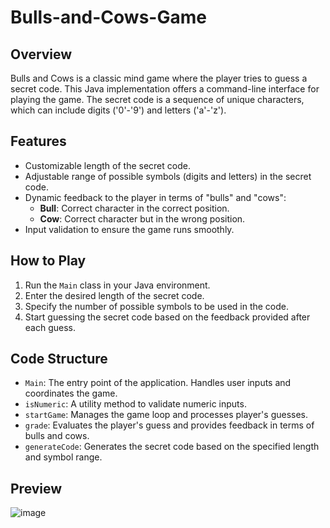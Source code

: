 # Bulls-and-Cows-Game

## Overview
Bulls and Cows is a classic mind game where the player tries to guess a secret code. This Java implementation offers a command-line interface for playing the game. The secret code is a sequence of unique characters, which can include digits ('0'-'9') and letters ('a'-'z').

## Features
- Customizable length of the secret code.
- Adjustable range of possible symbols (digits and letters) in the secret code.
- Dynamic feedback to the player in terms of "bulls" and "cows":
  - **Bull**: Correct character in the correct position.
  - **Cow**: Correct character but in the wrong position.
- Input validation to ensure the game runs smoothly.

## How to Play
1. Run the `Main` class in your Java environment.
2. Enter the desired length of the secret code.
3. Specify the number of possible symbols to be used in the code.
4. Start guessing the secret code based on the feedback provided after each guess.

## Code Structure
- `Main`: The entry point of the application. Handles user inputs and coordinates the game.
- `isNumeric`: A utility method to validate numeric inputs.
- `startGame`: Manages the game loop and processes player's guesses.
- `grade`: Evaluates the player's guess and provides feedback in terms of bulls and cows.
- `generateCode`: Generates the secret code based on the specified length and symbol range.

## Preview

![image](https://github.com/dimicodes/Bulls-and-Cows-Game/assets/45632694/5ab282f2-7f12-46bf-845e-eed683e501eb)

